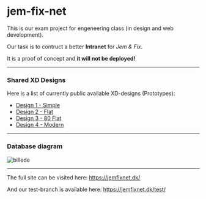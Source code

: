 # jem-fix-net
This is our exam project for engeneering class (in design and web development).

Our task is to contruct a better **Intranet** for _Jem &amp; Fix_.

It is a proof of concept and **it will not be deployed!**

---

### Shared XD Designs
Here is a list of currently public available XD-designs (Prototypes):
* [Design 1 - Simple](https://xd.adobe.com/view/1897c553-f8fb-4659-5594-ec647dad5cf7-6ea6/)
* [Design 2 - Flat](https://xd.adobe.com/view/f42684a5-052a-4882-4721-cfa34fd6d9e1-8217/)
* [Design 3 - 80 Flat](https://xd.adobe.com/view/95929ae4-134b-4cd5-7440-a8a412582086-e3a3/)
* [Design 4 - Modern](https://xd.adobe.com/view/bf84deaf-0601-4195-70be-f0f763edd1da-c9b5/)

---

### Database diagram
![billede](https://user-images.githubusercontent.com/10633478/76880885-a01f6e00-6878-11ea-9259-452e153eec49.png)

---

The full site can be visited here:
https://jemfixnet.dk/

And our test-branch is available here:
https://jemfixnet.dk/test/
